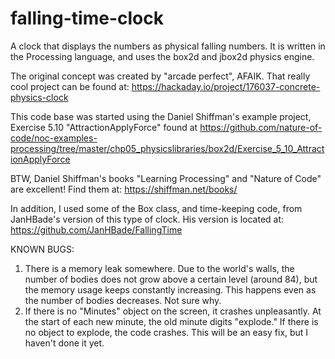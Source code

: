 # falling-time-clock
A clock that displays the numbers as physical falling numbers.
It is written in the Processing language, and uses the box2d and jbox2d physics engine.

The original concept was created by "arcade perfect", AFAIK. That really cool project can be found at: https://hackaday.io/project/176037-concrete-physics-clock
  
This code base was started using the Daniel Shiffman's example project, Exercise 5.10 "AttractionApplyForce" found at https://github.com/nature-of-code/noc-examples-processing/tree/master/chp05_physicslibraries/box2d/Exercise_5_10_AttractionApplyForce

BTW, Daniel Shiffman's books "Learning Processing" and "Nature of Code" are excellent! Find them at: https://shiffman.net/books/

In addition, I used some of the Box class, and time-keeping code, from JanHBade's version of this type of clock. His version is located at: https://github.com/JanHBade/FallingTime

KNOWN BUGS:
1) There is a memory leak somewhere. Due to the world's walls, the number of bodies does not grow above a certain level (around 84), but the memory usage keeps constantly increasing. This happens even as the number of bodies decreases. Not sure why.
2) If there is no "Minutes" object on the screen, it crashes unpleasantly. At the start of each new minute, the old minute digits "explode." If there is no object to explode, the code crashes. This will be an easy fix, but I haven't done it yet.
